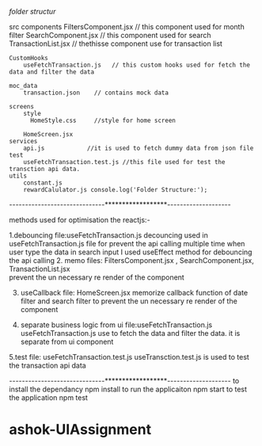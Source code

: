 
*folder structur*

 src
    components
        FiltersComponent.jsx  // this component used for month filter 
        SearchComponent.jsx   // this component used for search 
        TransactionList.jsx   // thethisse component use for transaction list

    CustomHooks
        useFetchTransaction.js   // this custom hooks used for fetch the data and filter the data

    moc_data
        transaction.json    // contains mock data

    screens
        style
          HomeStyle.css     //style for home screen

        HomeScreen.jsx
    services  
        api.js            //it is used to fetch dummy data from json file
    test
        useFetchTransaction.test.js //this file used for test the transction api data.
    utils
        constant.js
        rewardCalulator.js console.log('Folder Structure:');


------------------------------******************--------------------

methods used for optimisation the reactjs:-

1.debouncing
  file:useFetchTransaction.js
  decouncing used in useFetchTransaction.js file for prevent the api calling multiple time when user type the data in search input
  I used useEffect method for debouncing the api calling
2. memo 
    files:  FiltersComponent.jsx , SearchComponent.jsx, TransactionList.jsx   
    prevent the un necessary re render of the component

3. useCallback
    file: HomeScreen.jsx
    memorize callback function of date filter and search filter to prevent the un necessary re render of the component

4. separate business logic from ui
   file:useFetchTransaction.js 
   useFetchTransaction.js use to fetch the data and filter the data. it is separate from ui component

5.test
    file: useFetchTransaction.test.js
     useTransction.test.js is used to test the transaction api data


------------------------------******************--------------------
to install the dependancy
    npm install
to run the applicaiton 
    npm start
to test the application 
    npm test    


# ashok-UIAssignment
